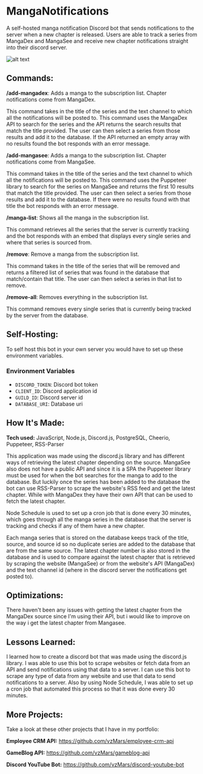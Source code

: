 # MangaNotifications

A self-hosted manga notification Discord bot that sends notifications to the server when a new chapter is released. Users are able to track a series from MangaDex and MangaSee and receive new chapter notifications straight into their discord server.

![alt text](https://i.imgur.com/VQa6QTx.png)

## Commands:

**/add-mangadex**: Adds a manga to the subscription list. Chapter notifications come from MangaDex.

This command takes in the title of the series and the text channel to which all the notifications will be posted to. This command uses the MangaDex API to search for the series and the API returns the search results that match the title provided. The user can then select a series from those results and add it to the database. If the API returned an empty array with no results found the bot responds with an error message.

**/add-mangasee**: Adds a manga to the subscription list. Chapter notifications come from MangaSee.

This command takes in the title of the series and the text channel to which all the notifications will be posted to. This command uses the Puppeteer library to search for the series on MangaSee and returns the first 10 results that match the title provided. The user can then select a series from those results and add it to the database. If there were no results found with that title the bot responds with an error message.

**/manga-list**: Shows all the manga in the subscription list.

This command retrieves all the series that the server is currently tracking and the bot responds with an embed that displays every single series and where that series is sourced from.

**/remove**: Remove a manga from the subscription list.

This command takes in the title of the series that will be removed and returns a filtered list of series that was found in the database that match/contain that title. The user can then select a series in that list to remove.

**/remove-all**: Removes everything in the subscription list.

This command removes every single series that is currently being tracked by the server from the database.

## Self-Hosting:

To self host this bot in your own server you would have to set up these environment variables.

### Environment Variables

- `DISCORD_TOKEN`: Discord bot token
- `CLIENT_ID`: Discord application id
- `GUILD_ID`: Discord server id
- `DATABASE_URI`: Database uri

## How It's Made:

**Tech used:** JavaScript, Node.js, Discord.js, PostgreSQL, Cheerio, Puppeteer, RSS-Parser

This application was made using the discord.js library and has different ways of retrieving the latest chapter depending on the source. MangaSee also does not have a public API and since it is a SPA the Puppeteer library must be used for when the bot searches for the manga to add to the database. But luckily once the series has been added to the database the bot can use RSS-Parser to scrape the website's RSS feed and get the latest chapter. While with MangaDex they have their own API that can be used to fetch the latest chapter.

Node Schedule is used to set up a cron job that is done every 30 minutes, which goes through all the manga series in the database that the server is tracking and checks if any of them have a new chapter.

Each manga series that is stored on the database keeps track of the title, source, and source id so no duplicate series are added to the database that are from the same source. The latest chapter number is also stored in the database and is used to compare against the latest chapter that is retrieved by scraping the website (MangaSee) or from the website's API (MangaDex) and the text channel id (where in the discord server the notifications get posted to).

## Optimizations:

There haven't been any issues with getting the latest chapter from the MangaDex source since I'm using their API, but i would like to improve on the way i get the latest chapter from Mangasee.

## Lessons Learned:

I learned how to create a discord bot that was made using the discord.js library. I was able to use this bot to scrape websites or fetch data from an API and send notifications using that data to a server. I can use this bot to scrape any type of data from any website and use that data to send notifications to a server. Also by using Node Schedule, I was able to set up a cron job that automated this process so that it was done every 30 minutes.

## More Projects:

Take a look at these other projects that I have in my portfolio:

**Employee CRM API:** https://github.com/vzMars/employee-crm-api

**GameBlog API:** https://github.com/vzMars/gameblog-api

**Discord YouTube Bot:** https://github.com/vzMars/discord-youtube-bot
